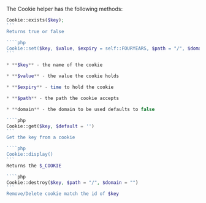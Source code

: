 The Cookie helper has the following methods:

````php
Cookie::exists($key);
```
Returns true or false

````php
Cookie::set($key, $value, $expiry = self::FOURYEARS, $path = "/", $domain = false);
```

* **$key** - the name of the cookie

* **$value** - the value the cookie holds

* **$expiry** - time to hold the cookie

* **$path** - the path the cookie accepts

* **domain** - the domain to be used defaults to false

````php
Cookie::get($key, $default = '')
```
Get the key from a cookie

````php
Cookie::display()
```
Returns the $_COOKIE

````php
Cookie::destroy($key, $path = "/", $domain = "")
```
Remove/Delete cookie match the id of $key